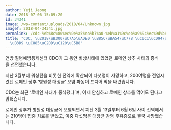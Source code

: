 ```yaml
---
author: Yeji Jeong
date: 2018-07-06 15:09:20
id: 34341
image: /wp-content/uploads/2018/04/Unknown.jpg
imagef: 2018-04-34341.jpg
permalink: /cdc-%eb%8c%80%ec%9e%a5%ea%b7%a0-%eb%a1%9c%eb%a9%94%ec%9d%b8-%ec%83%81%ec%b6%94-%ed%8c%8c%eb%8f%99-%ec%a2%85%ec%8b%9d%ec%84%a0%ec%96%b8/
title: "CDC, \u2018\uB300\uC7A5\uADE0 \uB85C\uBA54\uC778 \uC0C1\uCD94\u2019 \uD30C\
  \uB3D9 \uC885\uC2DD\uC120\uC5B8"
---
```


연방 질병예방통제센터 CDC가 그 동안 비상사태에 있었던 로메인 상추 사태의 종식을 선언했습니다.

지난 3월부터 워싱턴을 비롯한 전역에 확산되어 다섯명이 사망하고, 200여명을 전염시켰던 로메인 상추 ‘병원성 대장균’ 오염 파동이 드디어 막을 내렸습니다.

CDC는 최근 ‘로메인 사태가 종식됐다’며, 이제 안심하고 로메인 상추를 먹어도 된다고 밝혔습니다.

로메인 상추가 병원성 대장균에 오염되면서 지난 3월 13일부터 6월 6일 사이 전역에서는 210명이 집중 치료를 받았고, 이중 다섯명은 대장균 감염 후유증으로 결국 사망했습니다.
